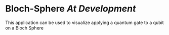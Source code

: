 # Bloch-Sphere *At Development*
This application can be used to visualize applying a quantum gate to a qubit on a Bloch Sphere
